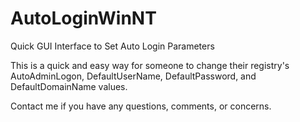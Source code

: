 AutoLoginWinNT
==============

Quick GUI Interface to Set Auto Login Parameters

This is a quick and easy way for someone to change their registry's AutoAdminLogon, DefaultUserName, DefaultPassword, and DefaultDomainName values.

Contact me if you have any questions, comments, or concerns.

